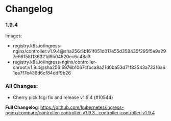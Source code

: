 # Changelog

### 1.9.4
Images:

 * registry.k8s.io/ingress-nginx/controller:v1.9.4@sha256:5b161f051d017e55d358435f295f5e9a297e66158f136321d9b04520ec6c48a3
 * registry.k8s.io/ingress-nginx/controller-chroot:v1.9.4@sha256:5976b1067cfbca8a21d0ba53d71f83543a73316a61ea7f7e436d6cf84ddf9b26
 
### All Changes:

* Cherry pick fcgi fix and release v1.9.4 (#10544)

**Full Changelog**: https://github.com/kubernetes/ingress-nginx/compare/controller-controller-v1.9.3...controller-controller-v1.9.4
